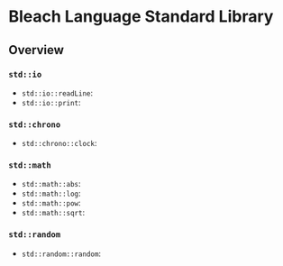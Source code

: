 # Bleach Language Standard Library

## Overview

### ```std::io```
* ```std::io::readLine```:
* ```std::io::print```:

### ```std::chrono```
* ```std::chrono::clock```:


### ```std::math```
* ```std::math::abs```:
* ```std::math::log```:
* ```std::math::pow```:
* ```std::math::sqrt```:

### ```std::random```
* ```std::random::random```:
